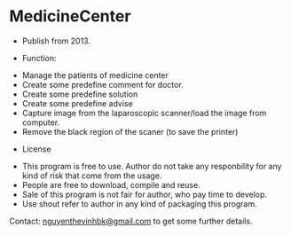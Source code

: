 MedicineCenter
==============

* Publish from 2013.

* Function:
- Manage the patients of medicine center
- Create some predefine comment for doctor.
- Create some predefine solution
- Create some predefine advise
- Capture image from the laparoscopic scanner/load the image from computer.
- Remove the black region of the scaner (to save the printer)

* License 
- This program is free to use. Author do not take any responbility for any kind of risk that come from the usage.
- People are free to download, compile and reuse.
- Sale of this program is not fair for author, who pay time to develop.
- Use shout refer to author in any kind of packaging this program.

Contact: nguyenthevinhbk@gmail.com to get some further details.
